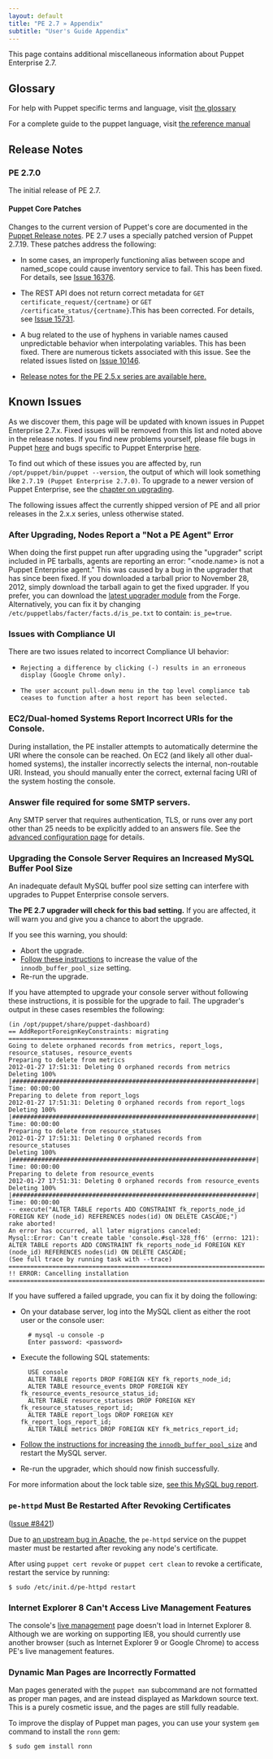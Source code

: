 ```yaml
---
layout: default
title: "PE 2.7 » Appendix"
subtitle: "User's Guide Appendix"
---
```


[25releasenotes]: /pe/2.5/appendix#release-notes

This page contains additional miscellaneous information about Puppet Enterprise 2.7.

Glossary
-----

For help with Puppet specific terms and language, visit [the glossary](/references/glossary.html)

For a complete guide to the puppet language, visit [the reference manual](/puppet/2.7/reference/)

Release Notes
-----
### PE 2.7.0

The initial release of PE 2.7. 

#### Puppet Core Patches

Changes to the current version of Puppet's core are documented in the [Puppet Release notes](http://projects.puppetlabs.com/projects/puppet/wiki/Release_Notes#2.7.19). PE 2.7 uses a specially patched version of Puppet 2.7.19. These patches address the following:

* In some cases, an improperly functioning alias between scope and named_scope could cause inventory service to fail. This has been fixed. For details, see [Issue 16376](http://projects.puppetlabs.com/issues/16376).

*  The REST API does not return correct metadata for `GET certificate_request/{certname}` or `GET /certificate_status/{certname}`.This has been corrected. For details, see [Issue 15731](http://projects.puppetlabs.com/issues/15731).

* A bug related to the use of hyphens in variable names caused unpredictable behavior when interpolating variables. This has been fixed. There are numerous tickets associated with this issue. See the related issues listed on [Issue 10146](http://projects.puppetlabs.com/issues/10146).

* [Release notes for the PE 2.5.x series are available here.][25releasenotes]


Known Issues
-----

As we discover them, this page will be updated with known issues in Puppet Enterprise 2.7.x. Fixed issues will be removed from this list and noted above in the release notes. If you find new problems yourself, please file bugs in Puppet [here][puppetissues] and bugs specific to Puppet Enterprise [here][peissues]. 

To find out which of these issues you are affected by, run `/opt/puppet/bin/puppet --version`, the output of which will look something like `2.7.19 (Puppet Enterprise 2.7.0)`. To upgrade to a newer version of Puppet Enterprise, see the [chapter on upgrading](./install_upgrading.html).

[peissues]: http://projects.puppetlabs.com/projects/puppet-enterprise/issues
[puppetissues]: http://projects.puppetlabs.com/projects/puppet/issues


The following issues affect the currently shipped version of PE and all prior releases in the 2.x.x series, unless otherwise stated. 

### After Upgrading, Nodes Report a "Not a PE Agent" Error

When doing the first puppet run after upgrading using the "upgrader" script included in PE tarballs, agents are reporting an error: "&lt;node.name&gt; is not a Puppet Enterprise agent." This was caused by a bug in the upgrader that has since been fixed. If you downloaded a tarball prior to November 28, 2012, simply download the tarball again to get the fixed upgrader. If you prefer, you can download the [latest upgrader module](http://forge.puppetlabs.com/adrien/pe_upgrade/0.4.0-rc1) from the Forge. Alternatively, you can fix it by changing `/etc/puppetlabs/facter/facts.d/is_pe.txt`  to contain: `is_pe=true`. 
 

### Issues with Compliance UI

There are two issues related to incorrect Compliance UI behavior: 

*     Rejecting a difference by clicking (-) results in an erroneous display (Google Chrome only).
*     The user account pull-down menu in the top level compliance tab ceases to function after a host report has been selected.

### EC2/Dual-homed Systems Report Incorrect URIs for the Console.

During installation, the PE installer attempts to automatically determine the URI where the console can be reached. On EC2 (and likely all other dual-homed systems), the installer incorrectly selects the internal, non-routable URI. Instead, you should manually enter the correct, external facing URI of the system hosting the console.

### Answer file required for some SMTP servers.

Any SMTP server that requires authentication, TLS, or runs over any port other than 25 needs to be explicitly added to an answers file. See the [advanced configuration page](http://docs.puppetlabs.com/pe/2.7/config_advanced.html#allowing-anonymous-console-access) for details.

### Upgrading the Console Server Requires an Increased MySQL Buffer Pool Size

An inadequate default MySQL buffer pool size setting can interfere with upgrades to Puppet Enterprise console servers.

**The PE 2.7 upgrader will check for this bad setting.** If you are affected, it will warn you and give you a chance to abort the upgrade. 

If you see this warning, you should:

* Abort the upgrade.
* [Follow these instructions](./config_advanced.html#increasing-the-mysql-buffer-pool-size) to increase the value of the `innodb_buffer_pool_size` setting.
* Re-run the upgrade.
    
If you have attempted to upgrade your console server without following these instructions, it is possible for the upgrade to fail. The upgrader's output in these cases resembles the following:

    (in /opt/puppet/share/puppet-dashboard) 
    == AddReportForeignKeyConstraints: migrating ================================= 
    Going to delete orphaned records from metrics, report_logs, resource_statuses, resource_events 
    Preparing to delete from metrics 
    2012-01-27 17:51:31: Deleting 0 orphaned records from metrics 
    Deleting 100% |###################################################################| Time: 00:00:00
    Preparing to delete from report_logs 
    2012-01-27 17:51:31: Deleting 0 orphaned records from report_logs 
    Deleting 100% |###################################################################| Time: 00:00:00
    Preparing to delete from resource_statuses 
    2012-01-27 17:51:31: Deleting 0 orphaned records from resource_statuses 
    Deleting 100% |###################################################################| Time: 00:00:00
    Preparing to delete from resource_events 
    2012-01-27 17:51:31: Deleting 0 orphaned records from resource_events 
    Deleting 100% |###################################################################| Time: 00:00:00
    -- execute("ALTER TABLE reports ADD CONSTRAINT fk_reports_node_id FOREIGN KEY (node_id) REFERENCES nodes(id) ON DELETE CASCADE;") 
    rake aborted! 
    An error has occurred, all later migrations canceled:
    Mysql::Error: Can't create table 'console.#sql-328_ff6' (errno: 121): ALTER TABLE reports ADD CONSTRAINT fk_reports_node_id FOREIGN KEY (node_id) REFERENCES nodes(id) ON DELETE CASCADE;
    (See full trace by running task with --trace)
    ===================================================================================
    !! ERROR: Cancelling installation
    ===================================================================================

If you have suffered a failed upgrade, you can fix it by doing the following:

* On your database server, log into the MySQL client as either the root user or the console user:

        # mysql -u console -p
        Enter password: <password>
* Execute the following SQL statements:

        USE console 
        ALTER TABLE reports DROP FOREIGN KEY fk_reports_node_id; 
        ALTER TABLE resource_events DROP FOREIGN KEY fk_resource_events_resource_status_id; 
        ALTER TABLE resource_statuses DROP FOREIGN KEY fk_resource_statuses_report_id; 
        ALTER TABLE report_logs DROP FOREIGN KEY fk_report_logs_report_id; 
        ALTER TABLE metrics DROP FOREIGN KEY fk_metrics_report_id;
* [Follow the instructions for increasing the `innodb_buffer_pool_size`](./config_advanced.html#increasing-the-mysql-buffer-pool-size) and restart the MySQL server.
* Re-run the upgrader, which should now finish successfully. 

For more information about the lock table size, [see this MySQL bug report](http://bugs.mysql.com/bug.php?id=15667).

### `pe-httpd` Must Be Restarted After Revoking Certificates

([Issue #8421](http://projects.puppetlabs.com/issues/8421))

Due to [an upstream bug in Apache](https://issues.apache.org/bugzilla/show_bug.cgi?id=14104), the `pe-httpd` service on the puppet master must be restarted after revoking any node's certificate.

After using `puppet cert revoke` or `puppet cert clean` to revoke a certificate, restart the service by running:

    $ sudo /etc/init.d/pe-httpd restart
    
### Internet Explorer 8 Can't Access Live Management Features

The console's [live management](./console_live.html) page doesn't load in Internet Explorer 8. Although we are working on supporting IE8, you should currently use another browser (such as Internet Explorer 9 or Google Chrome) to access PE's live management features. 

### Dynamic Man Pages are Incorrectly Formatted

Man pages generated with the `puppet man` subcommand are not formatted as proper man pages, and are instead displayed as Markdown source text. This is a purely cosmetic issue, and the pages are still fully readable. 

To improve the display of Puppet man pages, you can use your system `gem` command to install the `ronn` gem:

    $ sudo gem install ronn



